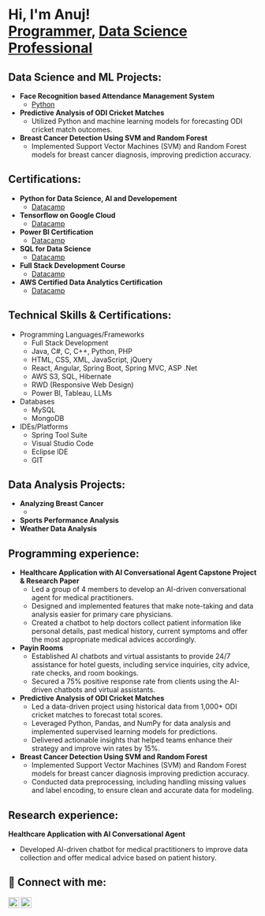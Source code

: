 <h1>Hi, I'm Anuj! <br/><a href="https://github.com/SumitSakarkar08">Programmer</a>, <a href="https://github.com/SumitSakarkar08/">Data Science Professional</a></h1>

<h2> Data Science and ML Projects:</h2>
   
- <b>Face Recognition based Attendance Management System</b>
  - [Python]()
- <b>Predictive Analysis of ODI Cricket Matches</b>
  - Utilized Python and machine learning models for forecasting ODI cricket match outcomes.  
- <b>Breast Cancer Detection Using SVM and Random Forest</b>
  - Implemented Support Vector Machines (SVM) and Random Forest models for breast cancer diagnosis, improving prediction accuracy.

<h2> Certifications:</h2>

- <b>Python for Data Science, AI and Developement</b>
  - [Datacamp]()
- <b>Tensorflow on Google Cloud</b>
  - [Datacamp]()
- <b>Power BI Certification</b>
  - [Datacamp]()
- <b>SQL for Data Science</b>
  - [Datacamp]()
- <b>Full Stack Development Course</b>
  - [Datacamp]()
- <b>AWS Certified Data Analytics Certification</b>
  - [Datacamp]()

<h2>Technical Skills & Certifications:</h2>

- Programming Languages/Frameworks
  - Full Stack Development
  - Java, C#, C, C++, Python, PHP
  - HTML, CSS, XML, JavaScript, jQuery
  - React, Angular, Spring Boot, Spring MVC, ASP .Net
  - AWS S3, SQL, Hibernate
  - RWD (Responsive Web Design)
  - Power BI, Tableau, LLMs
- Databases
  - MySQL
  - MongoDB
- IDEs/Platforms
  - Spring Tool Suite
  - Visual Studio Code
  - Eclipse IDE
  - GIT

<h2> Data Analysis Projects:</h2>

- <b>Analyzing Breast Cancer</b>
  - []()
- <b>Sports Performance Analysis</b>
- <b>Weather Data Analysis</b>



<h2> Programming experience:</h2>

- <b>Healthcare Application with AI Conversational Agent Capstone Project & Research Paper</b>
  - Led a group of 4 members to develop an AI-driven conversational agent for medical practitioners.
  - Designed and implemented features that make note-taking and data analysis easier for primary care physicians.
  - Created a chatbot to help doctors collect patient information like personal details, past medical history, current symptoms and offer the most appropriate medical advices accordingly.
- <b>Payin Rooms </b>
  - Established AI chatbots and virtual assistants to provide 24/7 assistance for hotel guests, including service inquiries, city advice, rate checks, and room bookings.
  - Secured a 75% positive response rate from clients using the AI-driven chatbots and virtual assistants.
- <b>Predictive Analysis of ODI Cricket Matches</b>
  - Led a data-driven project using historical data from 1,000+ ODI cricket matches to forecast total scores.
  - Leveraged Python, Pandas, and NumPy for data analysis and implemented supervised learning models for predictions.
  - Delivered actionable insights that helped teams enhance their strategy and improve win rates by 15%.
- <b>Breast Cancer Detection Using SVM and Random Forest</b>
  - Implemented Support Vector Machines (SVM) and Random Forest models for breast cancer diagnosis improving prediction
accuracy.
  - Conducted data preprocessing, including handling missing values and label encoding, to ensure clean and accurate data for
modeling.

<h2> Research experience:</h2>

<b>Healthcare Application with AI Conversational Agent</b>
   - Developed AI-driven chatbot for medical practitioners to improve data collection and offer medical advice based on patient history.


<h2> 🤳 Connect with me:</h2>

[<img align="left" alt="sumit-sakarkar | LinkedIn" width="22px" src="https://cdn.jsdelivr.net/npm/simple-icons@v3/icons/linkedin.svg" />][linkedin]
[<img align="left" alt="potter_head_08 | Instagram" width="22px" src="https://cdn.jsdelivr.net/npm/simple-icons@v3/icons/instagram.svg" />][instagram]

[instagram]: https://www.instagram.com
[linkedin]: https://www.linkedin.com


<!--
**anujkulat99/anujkulat99** is a ✨ _special_ ✨ repository because its `README.md` (this file) appears on your GitHub profile.

Here are some ideas to get you started:

- 🔭 I’m currently working on ...
- 🌱 I’m currently learning ...
- 👯 I’m looking to collaborate on ...
- 🤔 I’m looking for help with ...
- 💬 Ask me about ...
- 📫 How to reach me: ...
- 😄 Pronouns: ...
- ⚡ Fun fact: ...
-->

